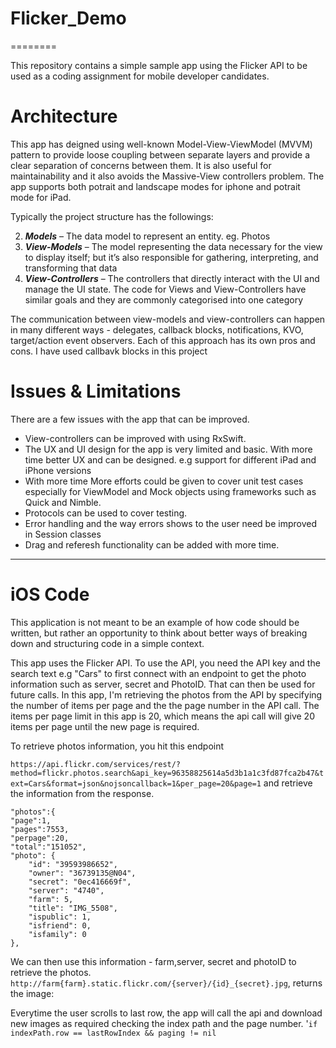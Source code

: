 # Flicker_Demo
========

This repository contains a simple sample app using the Flicker API to be used as a coding assignment for mobile developer candidates.


# Architecture

This app has deigned using well-known Model-View-ViewModel (MVVM) pattern to provide loose coupling between separate layers and provide a clear separation of concerns between them. It is also useful for maintainability and it also avoids the Massive-View controllers problem.
The app supports both potrait and landscape modes for iphone and potrait mode for iPad.

Typically the project structure has the followings:  

2.    ***Models*** – The data model to represent an entity. eg. Photos  
3.    ***View-Models*** – The model representing the data necessary for the view to display itself; but it’s also responsible for gathering, interpreting, and transforming that data
4.    ***View-Controllers*** – The controllers that directly interact with the UI and manage the UI state. The code for Views and View-Controllers have similar goals and they are commonly categorised into one category  

The communication between view-models and view-controllers can happen in many different ways - delegates, callback blocks, notifications, KVO, target/action event observers. Each of this approach has its own pros and cons. I have used callbavk blocks in this project

# Issues & Limitations
There are a few issues with the app that can be improved.
* View-controllers can be improved with using RxSwift.
* The UX and UI design for the app is very limited and basic. With more time better UX and can be designed. e.g support for different iPad and iPhone versions
* With more time More efforts could be given to cover unit test cases especially for ViewModel and Mock objects using frameworks such as Quick and Nimble.
* Protocols can be used to cover testing.
* Error handling and the way errors shows to the user need be improved in  Session classes
* Drag and referesh functionality can be added with more time.

---
# iOS Code

This application is not meant to be an example of how code should be written, but rather an opportunity to think about better ways of breaking down and structuring code in a simple context.


This app uses the Flicker API. To use the API, you need the API key and the search text e.g "Cars" to first connect with an endpoint to get the photo information such as server, secret and PhotoID. That  can then be used for future calls.
In this app, I'm retrieving the photos from the API by specifying the number of items per page and the the page number in the API call. The items per page limit in this app is 20, which means the api call will give 20 items per page until the new page is required.

To retrieve photos information, you hit this endpoint

`https://api.flickr.com/services/rest/?method=flickr.photos.search&api_key=96358825614a5d3b1a1c3fd87fca2b47&text=Cars&format=json&nojsoncallback=1&per_page=20&page=1` and retrieve the information from the response. 

```
"photos":{
"page":1,
"pages":7553,
"perpage":20,
"total":"151052",
"photo": {
    "id": "39593986652",
    "owner": "36739135@N04",
    "secret": "0ec416669f",
    "server": "4740",
    "farm": 5,
    "title": "IMG_5508",
    "ispublic": 1,
    "isfriend": 0,
    "isfamily": 0
},
```

We can then use this information - farm,server, secret and photoID to retrieve the photos.  `http://farm{farm}.static.flickr.com/{server}/{id}_{secret}.jpg`, returns the image:

Everytime the user scrolls to last row, the app will call the api and download new images as required  checking the index path and the page number. 
'```if indexPath.row == lastRowIndex && paging != nil ```

